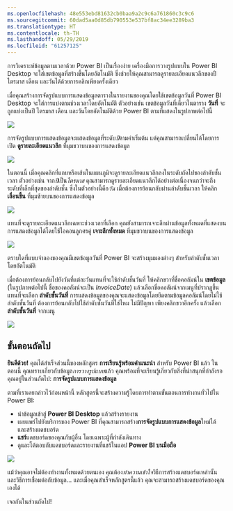 ```yaml
---
ms.openlocfilehash: 48e553ebd81632cb0baa9a2c9c6a761860c3c9c6
ms.sourcegitcommit: 60dad5aa0d85db790553e537bf8ac34ee3289ba3
ms.translationtype: HT
ms.contentlocale: th-TH
ms.lasthandoff: 05/29/2019
ms.locfileid: "61257125"
---
```

การวิเคราะห์ข้อมูลตามเวลาด้วย Power BI เป็นเรื่องง่าย เครื่องมือการวางรูปแบบใน Power BI Desktop จะใส่เขตข้อมูลที่สร้างขึ้นโดยอัตโนมัติ ซึ่งช่วยให้คุณสามารถดูรายละเอียดแนวลึกของปี ไตรมาส เดือน และวันได้ด้วยการคลิกเพียงครั้งเดียว  

เมื่อคุณสร้างการจัดรูปแบบการแสดงข้อมูลตารางในรายงานของคุณโดยใช้เขตข้อมูลวันที่ Power BI Desktop จะใส่การแบ่งตามช่วงเวลาโดยอัตโนมัติ ตัวอย่างเช่น เขตข้อมูลวันที่เดียวในตาราง **วันที่** จะถูกแบ่งเป็นปี ไตรมาส เดือน และวันโดยอัตโนมัติด้วย Power BI ตามที่แสดงในรูปภาพต่อไปนี้

![](media/2-6a-explore-time-based-data/2-6a_1.png)

การจัดรูปแบบการแสดงข้อมูลจะแสดงข้อมูลที่ระดับ*ปี*ตามค่าเริ่มต้น แต่คุณสามารถเปลี่ยนได้โดยการเปิด **ดูรายละเอียดแนวลึก** ที่มุมขวาบนของการแสดงข้อมูล

![](media/2-6a-explore-time-based-data/2-6a_2.png)

ในตอนนี้ เมื่อคุณคลิกที่แถบหรือเส้นในแผนภูมิจะดูรายละเอียดแนวลึกลงในระดับถัดไปของลำดับชั้นเวลา ตัวอย่างเช่น จาก*ปี*เป็น*ไตรมาส* คุณสามารถดูรายละเอียดแนวลึกได้อย่างต่อเนื่องจนกว่าจะถึงระดับที่เล็กที่สุดของลำดับชั้น ซึ่งในตัวอย่างนี้คือ*วัน* เมื่อต้องการย้อนกลับผ่านลำดับชั้นเวลา ให้คลิก **เลื่อนขึ้น** ที่มุมซ้ายบนของการแสดงข้อมูล

![](media/2-6a-explore-time-based-data/2-6a_3.png)

แทนที่จะดูรายละเอียดแนวลึกเฉพาะช่วงเวลาที่เลือก คุณยังสามารถเจาะลึกผ่านข้อมูลทั้งหมดที่แสดงบนการแสดงข้อมูลได้โดยใช้ไอคอนลูกศรคู่ **เจาะลึกทั้งหมด** ที่มุมขวาบนของการแสดงข้อมูล

![](media/2-6a-explore-time-based-data/2-6a_4.png)

ตราบใดที่แบบจำลองของคุณมีเขตข้อมูลวันที่ Power BI จะสร้างมุมมองต่างๆ สำหรับลำดับชั้นเวลาโดยอัตโนมัติ

เมื่อต้องการย้อนกลับไปยังวันที่แต่ละวันแทนที่จะใช้ลำดับชั้นวันที่ ให้คลิกขวาที่ชื่อคอลัมน์ใน **เขตข้อมูล** (ในรูปภาพต่อไปนี้ ชื่อของคอลัมน์จะเป็น *InvoiceDate*) แล้วเลือกชื่อคอลัมน์จากเมนูที่ปรากฏขึ้น แทนที่จะเลือก **ลำดับชั้นวันที่** การแสดงข้อมูลของคุณจะแสดงข้อมูลโดยยึดตามข้อมูลคอลัมน์โดยไม่ใช้ลำดับชั้นวันที่ ต้องการย้อนกลับไปใช้ลำดับชั้นวันที่ใช่ไหม ไม่มีปัญหา เพียงคลิกขวาอีกครั้ง แล้วเลือก **ลำดับชั้นวันที่** จากเมนู

![](media/2-6a-explore-time-based-data/2-6a_5.png)

## <a name="next-steps"></a>ขั้นตอนถัดไป
**ยินดีด้วย!** คุณได้สำเร็จส่วนนี้ของหลักสูตร **การเรียนรู้พร้อมคำแนะนำ** สำหรับ Power BI แล้ว ในตอนนี้ คุณทราบเกี่ยวกับข้อมูล*การวางรูปแบบ*แล้ว คุณพร้อมที่จะเรียนรู้เกี่ยวกับสิ่งที่น่าสนุกที่กำลังรอคุณอยู่ในส่วนถัดไป:  **การจัดรูปแบบการแสดงข้อมูล**

ตามที่เราเคยกล่าวไว้ก่อนหน้านี้ หลักสูตรนี้จะสร้างความรู้โดยการทำตามขั้นตอนการทำงานทั่วไปใน Power BI:

* นำข้อมูลเข้าสู่ **Power BI Desktop** แล้วสร้างรายงาน
* เผยแพร่ไปยังบริการของ Power BI ที่คุณสามารถสร้าง**การจัดรูปแบบการแสดงข้อมูล**ใหม่ได้ และสร้างแดชบอร์ด
* **แชร์**แดชบอร์ดของคุณกับผู้อื่น โดยเฉพาะผู้ที่กำลังเดินทาง
* ดูและโต้ตอบกับแดชบอร์ดและรายงานที่แชร์ในแอป **Power BI บนมือถือ**

![](media/2-6a-explore-time-based-data/c0a1_1.png)

แม้ว่าคุณอาจไม่ต้องทำงานทั้งหมดด้วยตนเอง คุณต้อง*ทำความเข้าใจ*วิธีการสร้างแดชบอร์ดเหล่านั้น และวิธีการเชื่อมต่อกับข้อมูล... และเมื่อคุณสำเร็จหลักสูตรนี้แล้ว คุณจะสามารถสร้างแดชบอร์ดของคุณเองได้

เจอกันในส่วนถัดไป!

